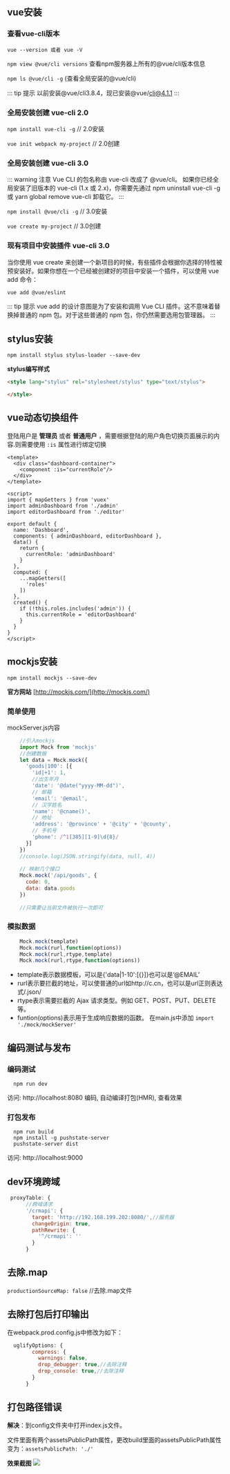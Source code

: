 ## vue安装
### 查看vue-cli版本
`vue --version 或者 vue -V`

`npm view @vue/cli versions` 查看npm服务器上所有的@vue/cli版本信息

`npm ls @vue/cli -g` (查看全局安装的@vue/cli)

::: tip 提示
以前安装@vue/cli3.8.4，现已安装@vue/cli@4.1.1
:::

### 全局安装创建 vue-cli 2.0
`npm install vue-cli -g` // 2.0安装

`vue init webpack my-project` // 2.0创建

### 全局安装创建 vue-cli 3.0
::: warning 注意
Vue CLI 的包名称由 vue-cli 改成了 @vue/cli。 如果你已经全局安装了旧版本的 vue-cli (1.x 或 2.x)，你需要先通过 npm uninstall vue-cli -g 或 yarn global remove vue-cli 卸载它。
:::

`npm install @vue/cli -g` // 3.0安装

`vue create my-project` // 3.0创建

### 现有项目中安装插件 vue-cli 3.0
当你使用 vue create 来创建一个新项目的时候，有些插件会根据你选择的特性被预安装好。如果你想在一个已经被创建好的项目中安装一个插件，可以使用 vue add 命令：
```sh
vue add @vue/eslint
```
::: tip 提示
vue add 的设计意图是为了安装和调用 Vue CLI 插件。这不意味着替换掉普通的 npm 包。对于这些普通的 npm 包，你仍然需要选用包管理器。
:::

## stylus安装
`npm install stylus stylus-loader --save-dev`

**stylus编写样式**
```html
<style lang="stylus" rel="stylesheet/stylus" type="text/stylus">

</style>
```
## vue动态切换组件
登陆用户是 **管理员** 或者 **普通用户** ，需要根据登陆的用户角色切换页面展示的内容.则需要使用 `:is` 属性进行绑定切换
```vue
<template>
  <div class="dashboard-container">
    <component :is="currentRole"/>
  </div>
</template>

<script>
import { mapGetters } from 'vuex'
import adminDashboard from './admin'
import editorDashboard from './editor'

export default {
  name: 'Dashboard',
  components: { adminDashboard, editorDashboard },
  data() {
    return {
      currentRole: 'adminDashboard'
    }
  },
  computed: {
    ...mapGetters([
      'roles'
    ])
  },
  created() {
    if (!this.roles.includes('admin')) {
      this.currentRole = 'editorDashboard'
    }
  }
}
</script>
```

## mockjs安装
`npm install mockjs --save-dev`

**官方网站** [http://mockjs.com/](http://mockjs.com/)

### 简单使用
mockServer.js内容
```js
	//引入mockjs
	import Mock from 'mockjs'
	//创建数据
	let data = Mock.mock({
	  'goods|100': [{
	    'id|+1': 1,
	    //出生年月
	    'date': '@date("yyyy-MM-dd")',
	    // 邮箱
	    'email': '@email',
	    // 汉字姓名
	    'name': '@cname()',
	    // 地址
	    'address': '@province' + '@city' + '@county',
	    // 手机号
	    'phone': /^1[385][1-9]\d{8}/
	  }]
	})
	//console.log(JSON.stringify(data, null, 4))
	
	// 映射几个接口
	Mock.mock('/api/goods', {
	  code: 0,
	  data: data.goods
	})
	
	//只需要让当前文件被执行一次即可
```
### 模拟数据
```js
	Mock.mock(template)
	Mock.mock(rurl,function(options))
	Mock.mock(rurl,rtype,template)
	Mock.mock(rurl,rtype,function(options))
```
- template表示数据模板，可以是{'data|1-10':[{}]}也可以是’@EMAIL’
- rurl表示要拦截的地址，可以使普通的url如http://c.cn，也可以是url正则表达式/\.json/
- rtype表示需要拦截的 Ajax 请求类型。例如 GET、POST、PUT、DELETE 等。
- funtion(options)表示用于生成响应数据的函数。
在main.js中添加
`import './mock/mockServer'`

## 编码测试与发布
### 编码测试
```
  npm run dev
```
访问: http://localhost:8080
编码, 自动编译打包(HMR), 查看效果

### 打包发布
```
  npm run build
  npm install -g pushstate-server
  pushstate-server dist
```
访问: http://localhost:9000

## dev环境跨域
```js
 proxyTable: {
      //跨域请求
      '/crmapi': {
        target: 'http://192.168.199.202:8080/',//服务器
        changeOrigin: true,
        pathRewrite: {
          '^/crmapi': ''
        }
      }
```

## 去除.map
`productionSourceMap: false` //去除.map文件

## 去除打包后打印输出
在webpack.prod.config.js中修改为如下：
```js
  uglifyOptions: {
        compress: {
          warnings: false,
          drop_debugger: true,//去除注释
          drop_console: true,//去除注释
        }
      }
```

## 打包路径错误
**解决**：到config文件夹中打开index.js文件。

文件里面有两个assetsPublicPath属性，更改build里面的assetsPublicPath属性变为：`assetsPublicPath: './'`

**效果截图**
![](https://i.loli.net/2019/04/02/5ca324988ce79.png)


